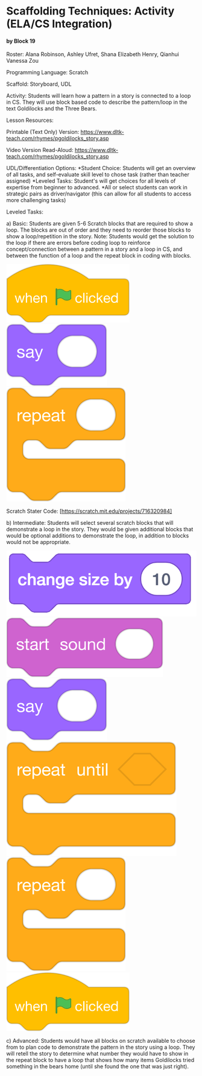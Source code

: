 # Scaffolding Techniques: Activity (ELA/CS Integration)
#### by Block 19
Roster: Alana Robinson, Ashley Ufret, Shana Elizabeth Henry, Qianhui Vanessa Zou


Programming Language:  Scratch

Scaffold: Storyboard, UDL

Activity: Students will learn how a pattern in a story is connected to a loop in CS. They will use block based code to describe the pattern/loop in the text Goldilocks and the Three Bears.

Lesson Resources:

Printable (Text Only) Version: https://www.dltk-teach.com/rhymes/pgoldilocks_story.asp 

Video Version Read-Aloud: https://www.dltk-teach.com/rhymes/pgoldilocks_story.asp

UDL/Differentiation Options: 
*Student Choice: Students will get an overview of all tasks, and self-evaluate skill level to chose task (rather than teacher assigned) 
*Leveled Tasks: Student's will get choices for all levels of expertise from beginner to advanced.
*All or select students can work in strategic pairs as driver/navigator (this can allow for all students to access more challenging tasks)

Leveled Tasks:

a) Basic: Students are given 5-6 Scratch blocks that are required to show a loop. The blocks are out of order and they need to reorder those blocks to show a loop/repetition in the story. Note: Students would get the solution to the loop if there are errors before coding loop to reinforce concept/connection between a pattern in a story and a loop in CS, and between the function of a loop and the repeat block in coding with blocks. 

![when-flag-clicked](when-flag-clicked.png)
![say](say.png)
![repeat](repeat.png)

Scratch Stater Code: [https://scratch.mit.edu/projects/716320984]

b) Intermediate: Students will select several scratch blocks that will demonstrate a loop in the story. They would be given additional blocks that would be optional additions to demonstrate the loop, in addition to blocks would not be appropriate.

![change-size-by](change-size-by.png)
![start-sound@4x](start-sound@4x.png)
![say](say.png)
![repeat-until](repeat-until.png)
![repeat](repeat.png)
![when-flag-clicked](when-flag-clicked.png)

c) Advanced: Students would have all blocks on scratch available to choose from to plan code to demonstrate the pattern in the story using a loop. They will retell the story to determine what number they would have to show in the repeat block to have a loop that shows how many items Goldilocks tried something in the bears home (until she found the one that was just right). 

